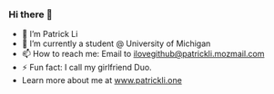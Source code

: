 ### Hi there 👋
- 🔭 I’m Patrick Li
- 🌱 I’m currently a student @ University of Michigan
- 📫 How to reach me: Email to ilovegithub@patrickli.mozmail.com
- ⚡ Fun fact: I call my girlfriend Duo.
- Learn more about me at www.patrickli.one


<!--
**Gorgeous-Patrick/Gorgeous-Patrick** is a ✨ _special_ ✨ repository because its `README.md` (this file) appears on your GitHub profile.

Here are some ideas to get you started:

- 🔭 I’m currently working on ...
- 🌱 I’m currently learning ...
- 👯 I’m looking to collaborate on ...
- 🤔 I’m looking for help with ...
- 💬 Ask me about ...
- 📫 How to reach me: ...
- 😄 Pronouns: ...
- ⚡ Fun fact: ...
-->
